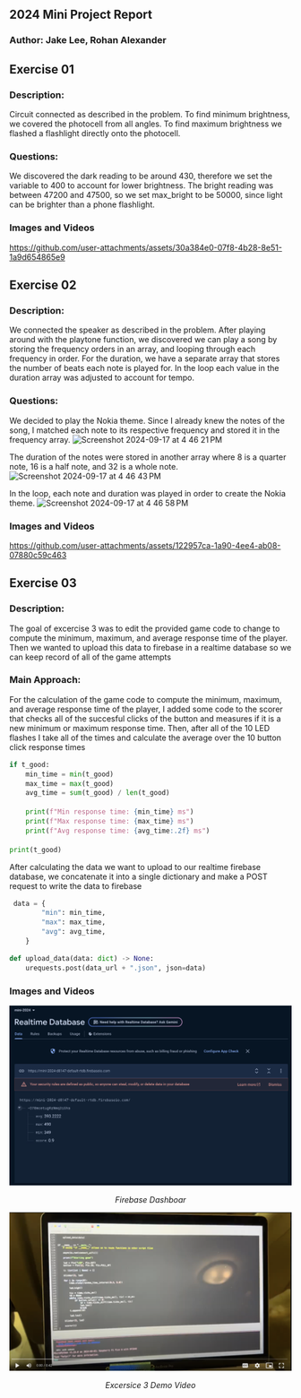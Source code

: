 ## 2024 Mini Project Report

### Author: Jake Lee, Rohan Alexander

## Exercise 01

### Description:

Circuit connected as described in the problem. To find minimum brightness, we covered the photocell from all angles. To find maximum brightness we flashed a flashlight directly onto the photocell.

### Questions:

We discovered the dark reading to be around 430, therefore we set the variable to 400 to account for lower brightness.
The bright reading was between 47200 and 47500, so we set max_bright to be 50000, since light can be brighter than a phone flashlight.

### Images and Videos

https://github.com/user-attachments/assets/30a384e0-07f8-4b28-8e51-1a9d654865e9



## Exercise 02

### Description:

We connected the speaker as described in the problem. After playing around with the playtone function, we discovered we can play a song by storing the frequency orders in an array, and looping through each frequency in order. For the duration, we have a separate array that stores the number of beats each note is played for. In the loop each value in the duration array was adjusted to account for tempo.

### Questions:

We decided to play the Nokia theme. Since I already knew the notes of the song, I matched each note to its respective frequency and stored it in the frequency array.
<img width="502" alt="Screenshot 2024-09-17 at 4 46 21 PM" src="https://github.com/user-attachments/assets/a0e2d8c4-f411-4a39-b891-8ebebd712560">

The duration of the notes were stored in another array where 8 is a quarter note, 16 is a half note, and 32 is a whole note.
<img width="387" alt="Screenshot 2024-09-17 at 4 46 43 PM" src="https://github.com/user-attachments/assets/941a3939-7bb3-4116-bc2e-d5d493442eb4">

In the loop, each note and duration was played in order to create the Nokia theme.
<img width="545" alt="Screenshot 2024-09-17 at 4 46 58 PM" src="https://github.com/user-attachments/assets/45db2d3d-652f-4bab-a444-dcdac8652fb1">

### Images and Videos

https://github.com/user-attachments/assets/122957ca-1a90-4ee4-ab08-07880c59c463



## Exercise 03

### Description:

The goal of excercise 3 was to edit the provided game code to change to compute the minimum, maximum, and average response time of the player. Then we wanted to upload this data to firebase in a realtime database so we can keep record of all of the game attempts

### Main Approach:

For the calculation of the game code to compute the minimum, maximum, and average response time of the player, I added some code to the scorer that checks all of the succesful clicks of the button and measures if it is a new minimum or maximum response time. Then, after all of the 10 LED flashes I take all of the times and calculate the average over the 10 button click response times

```python
if t_good:
    min_time = min(t_good)
    max_time = max(t_good)
    avg_time = sum(t_good) / len(t_good)

    print(f"Min response time: {min_time} ms")
    print(f"Max response time: {max_time} ms")
    print(f"Avg response time: {avg_time:.2f} ms")

print(t_good)
```

After calculating the data we want to upload to our realtime firebase database, we concatenate it into a single dictionary and make a POST request to write the data to firebase

```python
 data = {
        "min": min_time,
        "max": max_time,
        "avg": avg_time,
    }
```

```python
def upload_data(data: dict) -> None:
    urequests.post(data_url + ".json", json=data)
```

### Images and Videos

![Firebase Dashboard](<doc/Screenshot 2024-09-17 at 5.02.10 PM.png>)

<p align="center">
<i>Firebase Dashboar</i>
</p>

[![Game Demo Video](<doc/Screenshot 2024-09-17 at 5.07.37 PM.png>)](https://drive.google.com/file/d/19pE2DpucMmSW0dcTH95ngYru_0Y3M-rb/view?usp=sharing)

<p align="center">
<i>Excersice 3 Demo Video</i>
</p>

